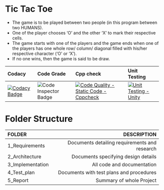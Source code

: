 # Tic Tac Toe
- The game is to be played between two people (in this program between two HUMANS).
- One of the player chooses ‘O’ and the other ‘X’ to mark their respective cells.
- The game starts with one of the players and the game ends when one of the players has one whole row/ column/ diagonal filled with his/her respective character (‘O’ or ‘X’).
- If no one wins, then the game is said to be draw.

Codacy | Code Grade| Cpp check| Unit Testing
| :--- |  :--- |  :---  |:---
[![Codacy Badge](https://app.codacy.com/project/badge/Grade/2cd80779fd294e6c90c6c883725a3a0b)](https://www.codacy.com/gh/grautela678/M1_game_tic_tac_toe/dashboard?utm_source=github.com&amp;utm_medium=referral&amp;utm_content=grautela678/M1_game_tic_tac_toe&amp;utm_campaign=Badge_Grade) |![Code Inspector Badge](https://api.codiga.io/project/29900/status/svg) | [![Code Quality - Static Code - Cppcheck](https://github.com/grautela678/M1_game_tic_tac_toe/actions/workflows/c-cpp.yml/badge.svg)](https://github.com/grautela678/M1_game_tic_tac_toe/actions/workflows/c-cpp.yml)|[![Unit Testing - Unity](https://github.com/grautela678/M1_game_tic_tac_toe/actions/workflows/unit_testing.yml/badge.svg)](https://github.com/grautela678/M1_game_tic_tac_toe/actions/workflows/unit_testing.yml)

# Folder Structure
| FOLDER | DESCRIPTION |
| :---        |        ---: |
|1_Requirements   | Documents detailing requirements and research   | 
| 2_Architecture | Documents specifying design details   | 
| 3_Implementation   | All code and documentation | 
| 4_Test_plan  | Documents with test plans and procedures  | 
| 5_Report  | Summary of whole Project  | 
